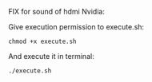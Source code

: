 FIX for sound of hdmi Nvidia:

Give execution permission to execute.sh:

    chmod +x execute.sh

And execute it in terminal:

    ./execute.sh
